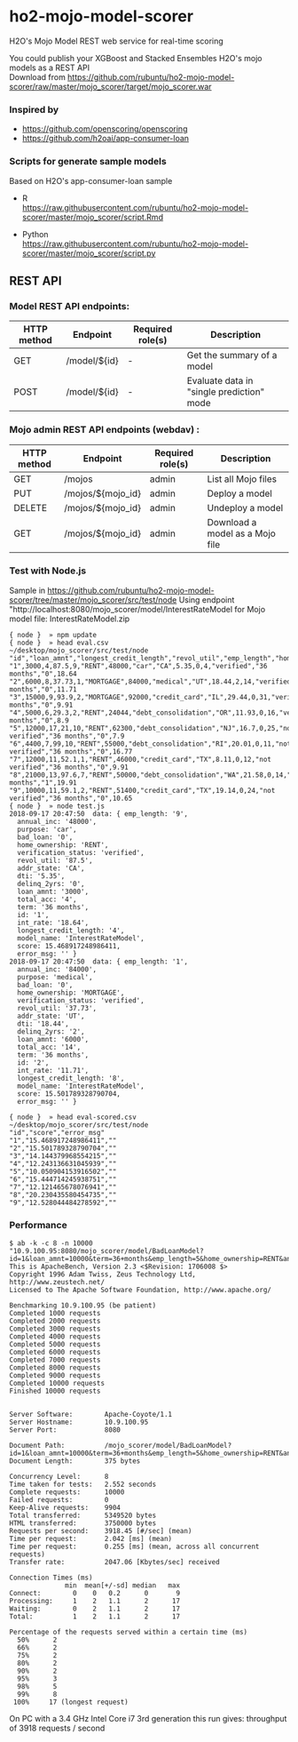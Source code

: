 # ho2-mojo-model-scorer
H2O's Mojo Model REST web service for real-time scoring

You could publish your XGBoost and Stacked Ensembles H2O's mojo models as a REST API  
Download from https://github.com/rubuntu/ho2-mojo-model-scorer/raw/master/mojo_scorer/target/mojo_scorer.war

### Inspired by
* https://github.com/openscoring/openscoring
* https://github.com/h2oai/app-consumer-loan

### Scripts for generate sample models
Based on H2O's app-consumer-loan sample
* R  
  https://raw.githubusercontent.com/rubuntu/ho2-mojo-model-scorer/master/mojo_scorer/script.Rmd

* Python  
  https://raw.githubusercontent.com/rubuntu/ho2-mojo-model-scorer/master/mojo_scorer/script.py

## REST API 

### Model REST API endpoints:

| HTTP method | Endpoint | Required role(s) | Description |
| ----------- | -------- | ---------------- | ----------- |
| GET | /model/${id} | - | Get the summary of a model |
| POST | /model/${id} | - | Evaluate data in "single prediction" mode |

### Mojo admin REST API endpoints (webdav) :

| HTTP method | Endpoint | Required role(s) | Description |
| ----------- | -------- | ---------------- | ----------- |
| GET | /mojos | admin | List all Mojo files |
| PUT | /mojos/${mojo_id} | admin | Deploy a model |
| DELETE | /mojos/${mojo_id} | admin | Undeploy a model |
| GET | /mojos/${mojo_id} | admin | Download a model as a Mojo file |


### Test with Node.js 
Sample in https://github.com/rubuntu/ho2-mojo-model-scorer/tree/master/mojo_scorer/src/test/node
Using endpoint "http://localhost:8080/mojo_scorer/model/InterestRateModel for Mojo model file: InterestRateModel.zip

```
{ node }  » npm update
{ node }  » head eval.csv                                                                                              ~/desktop/mojo_scorer/src/test/node
"id","loan_amnt","longest_credit_length","revol_util","emp_length","home_ownership","annual_inc","purpose","addr_state","dti","delinq_2yrs","total_acc","verification_status","term","bad_loan","int_rate"
"1",3000,4,87.5,9,"RENT",48000,"car","CA",5.35,0,4,"verified","36 months","0",18.64
"2",6000,8,37.73,1,"MORTGAGE",84000,"medical","UT",18.44,2,14,"verified","36 months","0",11.71
"3",15000,9,93.9,2,"MORTGAGE",92000,"credit_card","IL",29.44,0,31,"verified","36 months","0",9.91
"4",5000,6,29.3,2,"RENT",24044,"debt_consolidation","OR",11.93,0,16,"verified","36 months","0",8.9
"5",12000,17,21,10,"RENT",62300,"debt_consolidation","NJ",16.7,0,25,"not verified","36 months","0",7.9
"6",4400,7,99,10,"RENT",55000,"debt_consolidation","RI",20.01,0,11,"not verified","36 months","0",16.77
"7",12000,11,52.1,1,"RENT",46000,"credit_card","TX",8.11,0,12,"not verified","36 months","0",9.91
"8",21000,13,97.6,7,"RENT",50000,"debt_consolidation","WA",21.58,0,14,"verified","60 months","1",19.91
"9",10000,11,59.1,2,"RENT",51400,"credit_card","TX",19.14,0,24,"not verified","36 months","0",10.65
{ node }  » node test.js   
2018-09-17 20:47:50  data: { emp_length: '9',
  annual_inc: '48000',
  purpose: 'car',
  bad_loan: '0',
  home_ownership: 'RENT',
  verification_status: 'verified',
  revol_util: '87.5',
  addr_state: 'CA',
  dti: '5.35',
  delinq_2yrs: '0',
  loan_amnt: '3000',
  total_acc: '4',
  term: '36 months',
  id: '1',
  int_rate: '18.64',
  longest_credit_length: '4',
  model_name: 'InterestRateModel',
  score: 15.468917248986411,
  error_msg: '' }
2018-09-17 20:47:50  data: { emp_length: '1',
  annual_inc: '84000',
  purpose: 'medical',
  bad_loan: '0',
  home_ownership: 'MORTGAGE',
  verification_status: 'verified',
  revol_util: '37.73',
  addr_state: 'UT',
  dti: '18.44',
  delinq_2yrs: '2',
  loan_amnt: '6000',
  total_acc: '14',
  term: '36 months',
  id: '2',
  int_rate: '11.71',
  longest_credit_length: '8',
  model_name: 'InterestRateModel',
  score: 15.501789328790704,
  error_msg: '' }

{ node }  » head eval-scored.csv                                                                                       ~/desktop/mojo_scorer/src/test/node
"id","score","error_msg"
"1","15.468917248986411",""
"2","15.501789328790704",""
"3","14.144379968554215",""
"4","12.243136631045939",""
"5","10.050904153916502",""
"6","15.444714245938751",""
"7","12.121465678076941",""
"8","20.230435580454735",""
"9","12.528044484278592",""

```
### Performance
```
$ ab -k -c 8 -n 10000 "10.9.100.95:8080/mojo_scorer/model/BadLoanModel?id=1&loan_amnt=10000&term=36+months&emp_length=5&home_ownership=RENT&annual_inc=60000&verification_status=verified&income&purpose=debt_consolidation&addr_state=FL&dti=3&delinq_2yrs=0&revol_util=35&total_acc=4&longest_credit_length=10"
This is ApacheBench, Version 2.3 <$Revision: 1706008 $>
Copyright 1996 Adam Twiss, Zeus Technology Ltd, http://www.zeustech.net/
Licensed to The Apache Software Foundation, http://www.apache.org/

Benchmarking 10.9.100.95 (be patient)
Completed 1000 requests
Completed 2000 requests
Completed 3000 requests
Completed 4000 requests
Completed 5000 requests
Completed 6000 requests
Completed 7000 requests
Completed 8000 requests
Completed 9000 requests
Completed 10000 requests
Finished 10000 requests


Server Software:        Apache-Coyote/1.1
Server Hostname:        10.9.100.95
Server Port:            8080

Document Path:          /mojo_scorer/model/BadLoanModel?id=1&loan_amnt=10000&term=36+months&emp_length=5&home_ownership=RENT&annual_inc=60000&verification_status=verified&income&purpose=debt_consolidation&addr_state=FL&dti=3&delinq_2yrs=0&revol_util=35&total_acc=4&longest_credit_length=10
Document Length:        375 bytes

Concurrency Level:      8
Time taken for tests:   2.552 seconds
Complete requests:      10000
Failed requests:        0
Keep-Alive requests:    9904
Total transferred:      5349520 bytes
HTML transferred:       3750000 bytes
Requests per second:    3918.45 [#/sec] (mean)
Time per request:       2.042 [ms] (mean)
Time per request:       0.255 [ms] (mean, across all concurrent requests)
Transfer rate:          2047.06 [Kbytes/sec] received

Connection Times (ms)
              min  mean[+/-sd] median   max
Connect:        0    0   0.2      0       9
Processing:     1    2   1.1      2      17
Waiting:        0    2   1.1      2      17
Total:          1    2   1.1      2      17

Percentage of the requests served within a certain time (ms)
  50%      2
  66%      2
  75%      2
  80%      2
  90%      2
  95%      3
  98%      5
  99%      8
 100%     17 (longest request)

```
On PC with a 3.4 GHz Intel Core i7 3rd generation this run gives:
throughput of 3918 requests / second
